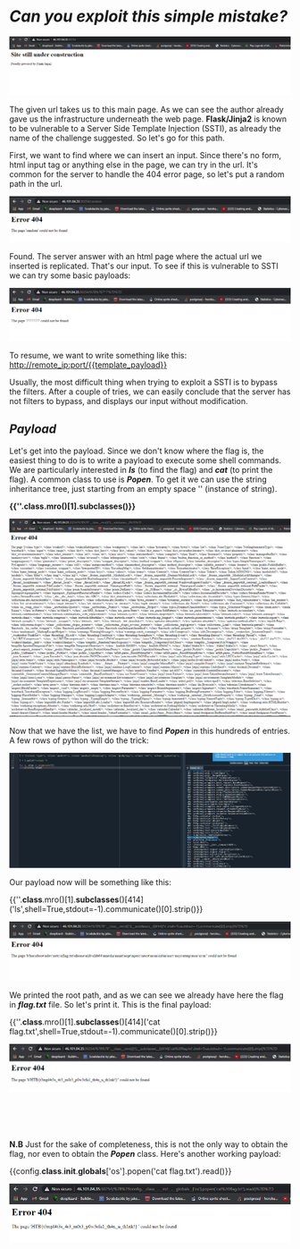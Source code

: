 # __*Can you exploit this simple mistake?*__

<img src="images/templated_01.PNG">
<br />

The given url takes us to this main page. As we can see the author already gave us the infrastructure underneath the web page. 
__Flask/Jinja2__ is known to be vulnerable to a Server Side Template Injection (SSTI), as already the name of the challenge suggested. So let's go for this path.

First, we want to find where we can insert an input. Since there's no form, html input tag or anything else in the page, we can try in the url. It's common for the server to handle the 404 error page, so let's put a random path in the url.

<img src="images/templated_02.PNG">
<br />

Found. The server answer with an html page where the actual url we inserted is replicated. That's our input. To see if this is vulnerable to SSTI we can try some basic payloads:

<img src="images/templated_03.PNG">
<br />

To resume, we want to write something like this:
<br />
<http://remote_ip:port/{{template_payload}}>

Usually, the most difficult thing when trying to exploit a SSTI is to bypass the filters. After a couple of tries, we can easily conclude that the server has not filters to bypass, and displays our input without modification.

## __*Payload*__

Let's get into the payload. Since we don't know where the flag is, the easiest thing to do is to write a payload to execute some shell commands. We are particularly interested in __*ls*__ (to find the flag) and __*cat*__ (to print the flag). A common class to use is __*Popen*__. To get it we can use the string inheritance tree, just starting from an empty space '' (instance of string). 

__{{''.__class__.mro()[1].__subclasses__()}}__

<img src="images/templated_04.PNG">
<br />

Now that we have the list, we have to find __*Popen*__ in this hundreds of entries. A few rows of python will do the trick:

<img src="images/templated_05.PNG">
<br />

Our payload now will be something like this:

{{''.__class__.mro()[1].__subclasses__()\[414]('ls',shell=True,stdout=-1).communicate()[0].strip()}}

<img src="images/templated_06.PNG">
<br />

We printed the root path, and as we can see we already have here the flag in __*flag.txt*__ file. So let's print it. This is the final payload:

{{''.__class__.mro()[1].__subclasses__()[414]('cat flag.txt',shell=True,stdout=-1).communicate()[0].strip()}}

<img src="images/templated_07.PNG">
<br />

<br />
<br />
<br />
<br />

__N.B__
Just for the sake of completeness, this is not the only way to obtain the flag, nor even to obtain the __*Popen*__ class. Here's another working payload:

{{config.__class__.__init__.__globals__['os'].popen('cat flag.txt').read()}}

<img src="images/templated_08.PNG">
<br />

